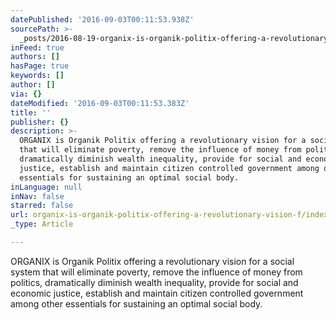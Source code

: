 ```yaml
---
datePublished: '2016-09-03T00:11:53.938Z'
sourcePath: >-
  _posts/2016-08-19-organix-is-organik-politix-offering-a-revolutionary-vision-f.md
inFeed: true
authors: []
hasPage: true
keywords: []
author: []
via: {}
dateModified: '2016-09-03T00:11:53.383Z'
title: ''
publisher: {}
description: >-
  ORGANIX is Organik Politix offering a revolutionary vision for a social system
  that will eliminate poverty, remove the influence of money from politics,
  dramatically diminish wealth inequality, provide for social and economic
  justice, establish and maintain citizen controlled government among other
  essentials for sustaining an optimal social body.
inLanguage: null
inNav: false
starred: false
url: organix-is-organik-politix-offering-a-revolutionary-vision-f/index.html
_type: Article

---
```

ORGANIX is Organik Politix offering a revolutionary vision for a social system that will eliminate poverty, remove the influence of money from politics, dramatically diminish wealth inequality, provide for social and economic justice, establish and maintain citizen controlled government among other essentials for sustaining an optimal social body.